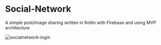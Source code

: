 # Social-Network
A simple post/image sharing written in Kotlin with Firebase and using MVP architecture

![socialnetwork-login](https://user-images.githubusercontent.com/35080524/38006672-ea06130e-31fa-11e8-9828-c77e9699682f.png)
